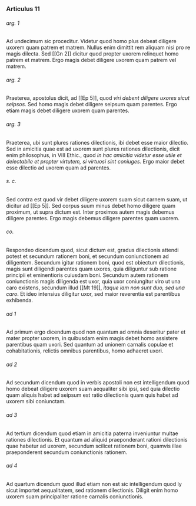 ### Articulus 11

###### arg. 1
Ad undecimum sic proceditur. Videtur quod homo plus debeat diligere uxorem quam patrem et matrem. Nullus enim dimittit rem aliquam nisi pro re magis dilecta. Sed [[Gn 2]] dicitur quod propter uxorem relinquet homo patrem et matrem. Ergo magis debet diligere uxorem quam patrem vel matrem.

###### arg. 2
Praeterea, apostolus dicit, ad [[Ep 5]], quod *viri debent diligere uxores sicut seipsos*. Sed homo magis debet diligere seipsum quam parentes. Ergo etiam magis debet diligere uxorem quam parentes.

###### arg. 3
Praeterea, ubi sunt plures rationes dilectionis, ibi debet esse maior dilectio. Sed in amicitia quae est ad uxorem sunt plures rationes dilectionis, dicit enim philosophus, in VIII Ethic., quod *in hac amicitia videtur esse utile et delectabile et propter virtutem, si virtuosi sint coniuges*. Ergo maior debet esse dilectio ad uxorem quam ad parentes.

###### s. c.
Sed contra est quod vir debet diligere uxorem suam sicut carnem suam, ut dicitur ad [[Ep 5]]. Sed corpus suum minus debet homo diligere quam proximum, ut supra dictum est. Inter proximos autem magis debemus diligere parentes. Ergo magis debemus diligere parentes quam uxorem.

###### co.
Respondeo dicendum quod, sicut dictum est, gradus dilectionis attendi potest et secundum rationem boni, et secundum coniunctionem ad diligentem. Secundum igitur rationem boni, quod est obiectum dilectionis, magis sunt diligendi parentes quam uxores, quia diliguntur sub ratione principii et eminentioris cuiusdam boni. Secundum autem rationem coniunctionis magis diligenda est uxor, quia uxor coniungitur viro ut una caro existens, secundum illud [[Mt 19]], *itaque iam non sunt duo, sed una caro*. Et ideo intensius diligitur uxor, sed maior reverentia est parentibus exhibenda.

###### ad 1
Ad primum ergo dicendum quod non quantum ad omnia deseritur pater et mater propter uxorem, in quibusdam enim magis debet homo assistere parentibus quam uxori. Sed quantum ad unionem carnalis copulae et cohabitationis, relictis omnibus parentibus, homo adhaeret uxori.

###### ad 2
Ad secundum dicendum quod in verbis apostoli non est intelligendum quod homo debeat diligere uxorem suam aequaliter sibi ipsi, sed quia dilectio quam aliquis habet ad seipsum est ratio dilectionis quam quis habet ad uxorem sibi coniunctam.

###### ad 3
Ad tertium dicendum quod etiam in amicitia paterna inveniuntur multae rationes dilectionis. Et quantum ad aliquid praeponderant rationi dilectionis quae habetur ad uxorem, secundum scilicet rationem boni, quamvis illae praeponderent secundum coniunctionis rationem.

###### ad 4
Ad quartum dicendum quod illud etiam non est sic intelligendum quod ly sicut importet aequalitatem, sed rationem dilectionis. Diligit enim homo uxorem suam principaliter ratione carnalis coniunctionis.

